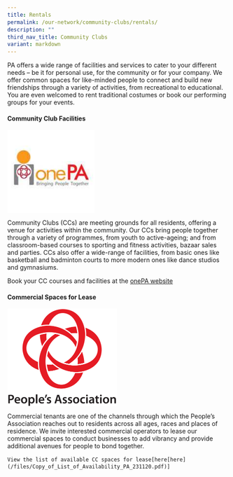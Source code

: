 ```yaml
---
title: Rentals
permalink: /our-network/community-clubs/rentals/
description: ""
third_nav_title: Community Clubs
variant: markdown
---
```

PA offers a wide range of facilities and services to cater to your different needs – be it for personal use, for the community or for your company. We offer common spaces for like-minded people to connect and build new friendships through a variety of activities, from recreational to educational. You are even welcomed to rent traditional costumes or book our performing groups for your events.

#### Community Club Facilities

<img style="width:200px" align="center" src="/images/Our%20Network/Community%20Club/onepalogo.jpg">

Community Clubs (CCs) are meeting grounds for all residents, offering a venue for activities within the community. Our CCs bring people together through a variety of programmes, from youth to active-ageing; and from classroom-based courses to sporting and fitness activities, bazaar sales and parties. CCs also offer a wide-range of facilities, from basic ones like basketball and badminton courts to more modern ones like dance studios and gymnasiums.

Book your CC courses and facilities at the [onePA website](https://www.onepa.gov.sg/)

#### Commercial Spaces for Lease
<img style="width:250px" align="center" src="/images/PA%20Logo%202015%20(PNG).png">
		 

Commercial tenants are one of the channels through which the People’s Association reaches out to residents across all ages, races and places of residence. We invite interested commercial operators to lease our commercial spaces to conduct businesses to add vibrancy and provide additional avenues for people to bond together.

	View the list of available CC spaces for lease[here[here](/files/Copy_of_List_of_Availability_PA_231120.pdf)]